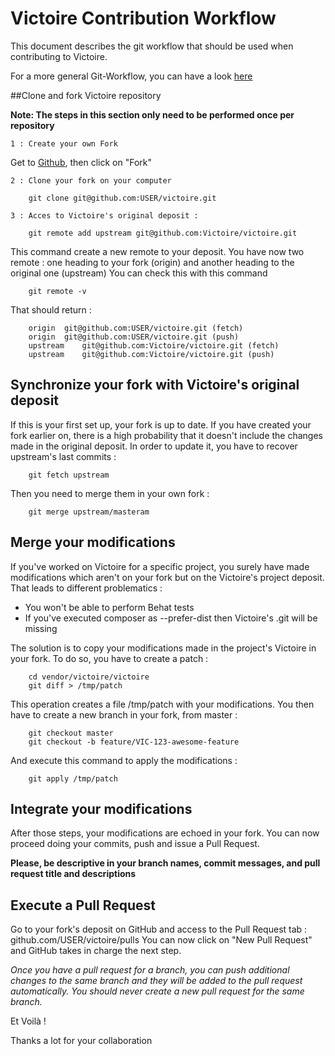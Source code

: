 # Victoire Contribution Workflow

This document describes the git workflow that should be used when contributing to Victoire.

For a more general Git-Workflow, you can have a look [here](https://github.com/asmeurer/git-workflow/blob/master/README.md)

##Clone and fork Victoire repository

**Note: The steps in this section only need to be performed once per repository**

    1 : Create your own Fork

Get to [Github](https://github.com/victoire/victoire), then click on "Fork"

    2 : Clone your fork on your computer

```
    git clone git@github.com:USER/victoire.git
```

    3 : Acces to Victoire's original deposit :

```
    git remote add upstream git@github.com:Victoire/victoire.git
```

This command create a new remote to your deposit.
You have now two remote : one heading to your fork (origin) and another heading to the original one (upstream)
You can check this with this command

```
    git remote -v
```

That should return :

```
    origin  git@github.com:USER/victoire.git (fetch)
    origin  git@github.com:USER/victoire.git (push)
    upstream    git@github.com:Victoire/victoire.git (fetch)
    upstream    git@github.com:Victoire/victoire.git (push)
```

## Synchronize your fork with Victoire's original deposit

If this is your first set up, your fork is up to date.
If you have created your fork earlier on, there is a high probability that it doesn't include the changes made in the original deposit. In order to update it, you have to recover upstream's last commits :

```
    git fetch upstream
```
Then you need to merge them in your own fork :

```
    git merge upstream/masteram
```

## Merge your modifications

If you've worked on Victoire for a specific project, you surely have made modifications which aren't on your fork but on the Victoire's project deposit. That leads to different problematics :

* You won't be able to perform Behat tests
* If you've executed composer as --prefer-dist then Victoire's .git will be missing

The solution is to copy your modifications made in the project's Victoire in your fork.
To do so, you have to create a patch :

```
    cd vendor/victoire/victoire
    git diff > /tmp/patch
```

This operation creates a file /tmp/patch with your modifications.
You then have to create a new branch in your fork, from master :

```
    git checkout master
    git checkout -b feature/VIC-123-awesome-feature
```

And execute this command to apply the modifications :

```
    git apply /tmp/patch
```

## Integrate your modifications

After those steps, your modifications are echoed in your fork.
You can now proceed doing your commits, push and issue a Pull Request.

**Please, be descriptive in your branch names, commit messages, and pull request title and descriptions**

## Execute a Pull Request

Go to your fork's deposit on GitHub and access to the Pull Request tab : github.com/USER/victoire/pulls
You can now click on "New Pull Request" and GitHub takes in charge the next step.

*Once you have a pull request for a branch, you can push additional changes to the same branch and they will be added to the pull request automatically. You should never create a new pull request for the same branch.*

Et Voilà !

Thanks a lot for your collaboration